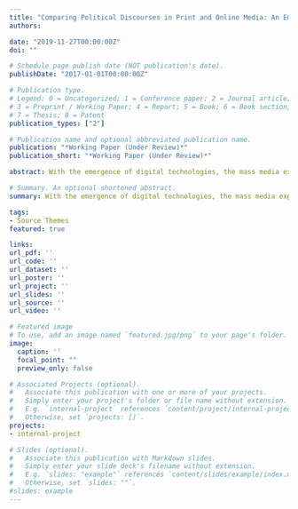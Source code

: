 ```yaml
---
title: "Comparing Political Discourses in Print and Online Media: An Empirical Analysis of the German Renewable Energy Act Amendment 2014"
authors:

date: "2019-11-27T00:00:00Z"
doi: ""

# Schedule page publish date (NOT publication's date).
publishDate: "2017-01-01T00:00:00Z"

# Publication type.
# Legend: 0 = Uncategorized; 1 = Conference paper; 2 = Journal article;
# 3 = Preprint / Working Paper; 4 = Report; 5 = Book; 6 = Book section;
# 7 = Thesis; 8 = Patent
publication_types: ["2"]

# Publication name and optional abbreviated publication name.
publication: "*Working Paper (Under Review)*"
publication_short: "*Working Paper (Under Review)*"

abstract: With the emergence of digital technologies, the mass media exploited new distribution channels. This differentiation of communication platforms led to a fragmentation of the public sphere. Based on a comparative discourse analysis on the German Renewable Energy Amendment Act 2014, including both print and online media, this article investigates the influence of media platforms on the public discourse. We find that, in our application, the online and print discourses differ significantly from each other with regard to both the standing of actors and the framing of the main arguments. This variation is on a similar level to the differences between newspaper publishers. Despite this variation, the main structures of the print media and the online media discourses do not differ fundamentally.

# Summary. An optional shortened abstract.
summary: With the emergence of digital technologies, the mass media exploited new distribution channels. This differentiation of communication platforms led to a fragmentation of the public sphere. Based on a comparative discourse analysis on the German Renewable Energy Amendment Act 2014, including both print and online media, this article investigates the influence of media platforms on the public discourse. We find that, in our application, the online and print discourses differ significantly from each other with regard to both the standing of actors and the framing of the main arguments. This variation is on a similar level to the differences between newspaper publishers. Despite this variation, the main structures of the print media and the online media discourses do not differ fundamentally.

tags:
- Source Themes
featured: true

links:
url_pdf: ''
url_code: ''
url_dataset: ''
url_poster: ''
url_project: ''
url_slides: ''
url_source: ''
url_video: ''

# Featured image
# To use, add an image named `featured.jpg/png` to your page's folder. 
image:
  caption: ''
  focal_point: ""
  preview_only: false

# Associated Projects (optional).
#   Associate this publication with one or more of your projects.
#   Simply enter your project's folder or file name without extension.
#   E.g. `internal-project` references `content/project/internal-project/index.md`.
#   Otherwise, set `projects: []`.
projects:
- internal-project

# Slides (optional).
#   Associate this publication with Markdown slides.
#   Simply enter your slide deck's filename without extension.
#   E.g. `slides: "example"` references `content/slides/example/index.md`.
#   Otherwise, set `slides: ""`.
#slides: example
---
```


